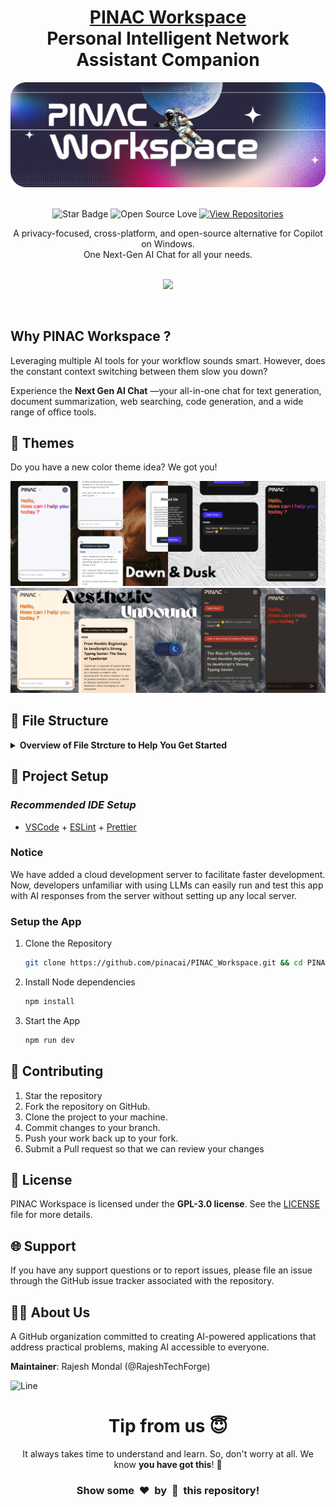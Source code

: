 <div align="center">

<h1 style="border-bottom: none">
    <b><a href="https://github.com/pinacai">PINAC Workspace</a></b><br>
    Personal Intelligent Network Assistant Companion
</h1>

<img src="https://github.com/pinacai/PINAC_Workspace/blob/main/assets/header.png" alt="header image">

<br>
<br>

![Star Badge](https://img.shields.io/static/v1?label=%F0%9F%8C%9F&message=If%20Useful&style=style=flat&color=BC4E99)
![Open Source Love](https://badges.frapsoft.com/os/v1/open-source.svg?v=103)
[![View Repositories](https://img.shields.io/badge/View-Our_Repositories-blue?logo=GitHub)](https://github.com/pinacai?tab=repositories)

A privacy-focused, cross-platform, and open-source alternative for Copilot on Windows.  
One Next-Gen AI Chat for all your needs.
<br>
<br>

![](https://skillicons.dev/icons?i=react,typescript,vite,electron)

</div>

<br />

## Why PINAC Workspace ?

Leveraging multiple AI tools for your workflow sounds smart. However, does the constant context switching between them slow you down?

Experience the **Next Gen AI Chat** —your all-in-one chat for text generation, document summarization, web searching, code generation, and a wide range of office tools.

## 🎨 Themes

Do you have a new color theme idea? We got you!
<br />

<img src="https://github.com/pinacai/PINAC_Workspace/blob/main/assets/Dawn_&_Dusk.jpg" alt="Dawn & Dusk Screenshot">
<img src="https://github.com/pinacai/PINAC_Workspace/blob/main/assets/Aesthetic_Unbound.jpg" alt="Aesthetic_Unbound Screenshot">

## 📂 File Structure

<details>
<summary>
<b>Overview of File Strcture to Help You Get Started</b>
</summary>

    .
    ├── backend /
    |    ├── main.ts           # medium between frontend & server
    |    └── user data /       # for storing user data
    |
    ├── electron /
    |    ├── main.ts
    |    └── preload.ts
    |
    └── frontend /
         ├── App.tsx
         ├── App.css           # All element's colors theme-wise
         ├── assets /          # Img, Icons, Fonts
         ├── Components /      # common components
         |    |
         |    ├── style /      # all css files component-wise
         |    ├── ui /         # for small ui elements
         |    ├── Header.tsx
         |    └── Sidebar.tsx
         |         
         └── pages /
              |
              ├── Home /
              |    ├── index.tsx       # main file
              |    ├── components /    # for elements only used here
              |    ├── context /       # if required
              |    └── style /         # all css component-wise
              |
              ├── About Us /           # same as HomePage
              ├── Settings /           # same as HomePage
              ├── Profile /            # same as HomePage
              └── Login /              # same as HomePage

</details>


## 🚀 Project Setup

### _Recommended IDE Setup_

- [VSCode](https://code.visualstudio.com/) + [ESLint](https://marketplace.visualstudio.com/items?itemName=dbaeumer.vscode-eslint) + [Prettier](https://marketplace.visualstudio.com/items?itemName=esbenp.prettier-vscode)

### Notice

We have added a cloud development server to facilitate faster development. Now, developers unfamiliar with using LLMs can easily run and test this app with AI responses from the server without setting up any local server.

### Setup the App

1. Clone the Repository

   ```bash
   git clone https://github.com/pinacai/PINAC_Workspace.git && cd PINAC_Workspace
   ```

2. Install Node dependencies

   ```bash
   npm install
   ```

3. Start the App
   ```bash
   npm run dev
   ```

## 🎉 Contributing

1. Star the repository
2. Fork the repository on GitHub.
3. Clone the project to your machine.
4. Commit changes to your branch.
5. Push your work back up to your fork.
6. Submit a Pull request so that we can review your changes

## 📄 License

PINAC Workspace is licensed under the **GPL-3.0 license**. See the <a href="https://github.com/pinacai/PINAC_Workspace/blob/main/LICENSE">LICENSE</a> file for more details.

## 🌐 Support

If you have any support questions or to report issues, please file an issue through the GitHub issue tracker associated with the repository.

## 🧑‍💻 About Us

A GitHub organization committed to creating AI-powered applications that address practical problems, making AI accessible to everyone.

**Maintainer**: Rajesh Mondal (@RajeshTechForge)

![Line](https://user-images.githubusercontent.com/85225156/171937799-8fc9e255-9889-4642-9c92-6df85fb86e82.gif)

<div align="center">
  <h1>Tip from us 😇</h1>
  <p>It always takes time to understand and learn. So, don't worry at all. We know <b>you have got this</b>! 💪</p>
  <h3>Show some &nbsp;❤️&nbsp; by &nbsp;🌟&nbsp; this repository!</h3>
</div>
